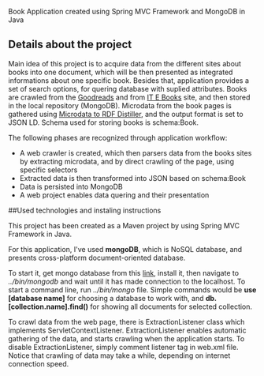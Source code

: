 Book Application created using Spring MVC Framework and MongoDB in Java

## Details about the project

Main idea of this project is to acquire data from the different sites about books into one document, which will be then presented as integrated informations about one specific book. Besides that, application provides a set of search options, for quering database with suplied attributes. Books are crawled from the [Goodreads](https://www.goodreads.com) and from [IT E Books](http://it-ebooks.info) site, and then stored in the local repository (MongoDB). Microdata from the book pages is gathered using [Microdata to RDF Distiller](http://www.w3.org/2012/pyMicrodata/), and the output format is set to JSON LD. Schema used for storing books is schema:Book. 

The following phases are recognized through application workflow: 

* A web crawler is created, which then parsers data from the books sites by extracting microdata, and by direct crawling of the page, using specific selectors
* Extracted data is then transformed into JSON based on schema:Book 
* Data is persisted into MongoDB
* A web project enables data quering and their presentation

##Used technologies and instaling instructions

 This project has been created as a Maven project by using Spring MVC Framework in Java.

 For this application, I've used **mongoDB**, which is NoSQL database, and presents cross-platform document-oriented database.
 
  To start it, get mongo database from this [link](http://www.mongodb.org), install it, then navigate to *../bin/mongodb* and wait until it has made connection to the localhost. To start a command line, run *../bin/mongo* file. Simple commands would be **use [database name]** for choosing a database to work with, and **db.[collection.name].find()** for showing all documents for selected collection. 
  
  To crawl data from the web page, there is ExtractionListener class which implements ServletContextListener. ExtractionListener enables automatic gathering of the data, and starts crawling when the application starts. To disable ExtractionListener, simply comment listener tag in web.xml file. Notice that crawling of data may take a while, depending on internet connection speed. 
 
